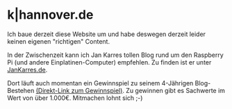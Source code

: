 k|hannover.de
=============

Ich baue derzeit diese Website um und habe deswegen derzeit leider keinen eigenen "richtigen" Content.

In der Zwischenzeit kann ich Jan Karres  tollen Blog rund um den Raspberry Pi (und andere Einplatinen-Computer) empfehlen. Zu finden ist er unter [JanKarres.de](http://jankarres.de). 

Dort läuft auch momentan ein Gewinnspiel zu seinem 4-Jährigen Blog-Bestehen [(Direkt-Link zum Gewinnspiel)](http://jankarres.de/2015/08/gewinnspiel-raspberry-pi-kits-zubehoer-buecher-und-mehr/). Zu gewinnen gibt es Sachwerte im Wert von über 1.000€. Mitmachen lohnt sich ;-)
